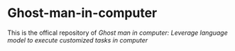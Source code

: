 # Ghost-man-in-computer
This is the offical repository of *Ghost man in computer: Leverage language model to execute customized tasks in computer*
